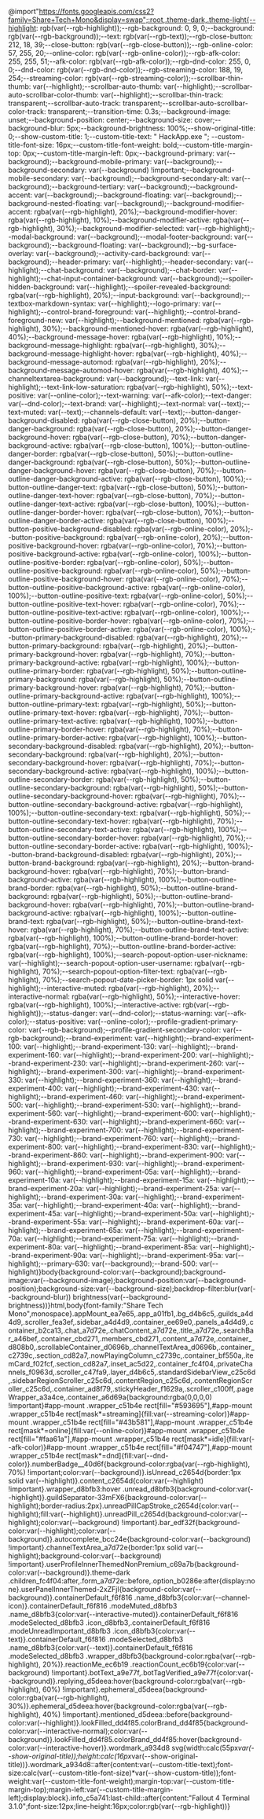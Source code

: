 @import"https://fonts.googleapis.com/css2?family=Share+Tech+Mono&display=swap";:root,.theme-dark,.theme-light{--highlight: rgb(var(--rgb-highlight));--rgb-background: 0, 9, 0;--background: rgb(var(--rgb-background));--text: rgb(var(--rgb-text));--rgb-close-button: 212, 18, 39;--close-button: rgb(var(--rgb-close-button));--rgb-online-color: 57, 255, 20;--online-color: rgb(var(--rgb-online-color));--rgb-afk-color: 255, 255, 51;--afk-color: rgb(var(--rgb-afk-color));--rgb-dnd-color: 255, 0, 0;--dnd-color: rgb(var(--rgb-dnd-color));--rgb-streaming-color: 188, 19, 254;--streaming-color: rgb(var(--rgb-streaming-color));--scrollbar-thin-thumb: var(--highlight);--scrollbar-auto-thumb: var(--highlight);--scrollbar-auto-scrollbar-color-thumb: var(--highlight);--scrollbar-thin-track: transparent;--scrollbar-auto-track: transparent;--scrollbar-auto-scrollbar-color-track: transparent;--transition-time: 0.3s;--background-image: unset;--background-position: center;--background-size: cover;--background-blur: 5px;--background-brightness: 100%;--show-original-title: 0;--show-custom-title: 1;--custom-title-text: " HackApp.exe "; --custom-title-font-size: 16px;--custom-title-font-weight: bold;--custom-title-margin-top: 0px;--custom-title-margin-left: 0px;--background-primary: var(--background);--background-mobile-primary: var(--background);--background-secondary: var(--background) !important;--background-mobile-secondary: var(--background);--background-secondary-alt: var(--background);--background-tertiary: var(--background);--background-accent: var(--background);--background-floating: var(--background);--background-nested-floating: var(--background);--background-modifier-accent: rgba(var(--rgb-highlight), 20%);--background-modifier-hover: rgba(var(--rgb-highlight), 10%);--background-modifier-active: rgba(var(--rgb-highlight), 30%);--background-modifier-selected: var(--rgb-highlight);--modal-background: var(--background);--modal-footer-background: var(--background);--background-floating: var(--background);--bg-surface-overlay: var(--background);--activity-card-background: var(--background);--header-primary: var(--highlight);--header-secondary: var(--highlight);--chat-background: var(--background);--chat-border: var(--highlight);--chat-input-container-background: var(--background);--spoiler-hidden-background: var(--highlight);--spoiler-revealed-background: rgba(var(--rgb-highlight), 20%);--input-background: var(--background);--textbox-markdown-syntax: var(--highlight);--logo-primary: var(--highlight);--control-brand-foreground: var(--highlight);--control-brand-foreground-new: var(--highlight);--background-mentioned: rgba(var(--rgb-highlight), 30%);--background-mentioned-hover: rgba(var(--rgb-highlight), 40%);--background-message-hover: rgba(var(--rgb-highlight), 10%);--background-message-highlight: rgba(var(--rgb-highlight), 30%);--background-message-highlight-hover: rgba(var(--rgb-highlight), 40%);--background-message-automod: rgba(var(--rgb-highlight), 20%);--background-message-automod-hover: rgba(var(--rgb-highlight), 40%);--channeltextarea-background: var(--background);--text-link: var(--highlight);--text-link-low-saturation: rgba(var(--rgb-highlight), 50%);--text-positive: var(--online-color);--text-warning: var(--afk-color);--text-danger: var(--dnd-color);--text-brand: var(--highlight);--text-normal: var(--text);--text-muted: var(--text);--channels-default: var(--text);--button-danger-background-disabled: rgba(var(--rgb-close-button), 20%);--button-danger-background: rgba(var(--rgb-close-button), 20%);--button-danger-background-hover: rgba(var(--rgb-close-button), 70%);--button-danger-background-active: rgba(var(--rgb-close-button), 100%);--button-outline-danger-border: rgba(var(--rgb-close-button), 50%);--button-outline-danger-background: rgba(var(--rgb-close-button), 50%);--button-outline-danger-background-hover: rgba(var(--rgb-close-button), 70%);--button-outline-danger-background-active: rgba(var(--rgb-close-button), 100%);--button-outline-danger-text: rgba(var(--rgb-close-button), 50%);--button-outline-danger-text-hover: rgba(var(--rgb-close-button), 70%);--button-outline-danger-text-active: rgba(var(--rgb-close-button), 100%);--button-outline-danger-border-hover: rgba(var(--rgb-close-button), 70%);--button-outline-danger-border-active: rgba(var(--rgb-close-button), 100%);--button-positive-background-disabled: rgba(var(--rgb-online-color), 20%);--button-positive-background: rgba(var(--rgb-online-color), 20%);--button-positive-background-hover: rgba(var(--rgb-online-color), 70%);--button-positive-background-active: rgba(var(--rgb-online-color), 100%);--button-outline-positive-border: rgba(var(--rgb-online-color), 50%);--button-outline-positive-background: rgba(var(--rgb-online-color), 50%);--button-outline-positive-background-hover: rgba(var(--rgb-online-color), 70%);--button-outline-positive-background-active: rgba(var(--rgb-online-color), 100%);--button-outline-positive-text: rgba(var(--rgb-online-color), 50%);--button-outline-positive-text-hover: rgba(var(--rgb-online-color), 70%);--button-outline-positive-text-active: rgba(var(--rgb-online-color), 100%);--button-outline-positive-border-hover: rgba(var(--rgb-online-color), 70%);--button-outline-positive-border-active: rgba(var(--rgb-online-color), 100%);--button-primary-background-disabled: rgba(var(--rgb-highlight), 20%);--button-primary-background: rgba(var(--rgb-highlight), 20%);--button-primary-background-hover: rgba(var(--rgb-highlight), 70%);--button-primary-background-active: rgba(var(--rgb-highlight), 100%);--button-outline-primary-border: rgba(var(--rgb-highlight), 50%);--button-outline-primary-background: rgba(var(--rgb-highlight), 50%);--button-outline-primary-background-hover: rgba(var(--rgb-highlight), 70%);--button-outline-primary-background-active: rgba(var(--rgb-highlight), 100%);--button-outline-primary-text: rgba(var(--rgb-highlight), 50%);--button-outline-primary-text-hover: rgba(var(--rgb-highlight), 70%);--button-outline-primary-text-active: rgba(var(--rgb-highlight), 100%);--button-outline-primary-border-hover: rgba(var(--rgb-highlight), 70%);--button-outline-primary-border-active: rgba(var(--rgb-highlight), 100%);--button-secondary-background-disabled: rgba(var(--rgb-highlight), 20%);--button-secondary-background: rgba(var(--rgb-highlight), 20%);--button-secondary-background-hover: rgba(var(--rgb-highlight), 70%);--button-secondary-background-active: rgba(var(--rgb-highlight), 100%);--button-outline-secondary-border: rgba(var(--rgb-highlight), 50%);--button-outline-secondary-background: rgba(var(--rgb-highlight), 50%);--button-outline-secondary-background-hover: rgba(var(--rgb-highlight), 70%);--button-outline-secondary-background-active: rgba(var(--rgb-highlight), 100%);--button-outline-secondary-text: rgba(var(--rgb-highlight), 50%);--button-outline-secondary-text-hover: rgba(var(--rgb-highlight), 70%);--button-outline-secondary-text-active: rgba(var(--rgb-highlight), 100%);--button-outline-secondary-border-hover: rgba(var(--rgb-highlight), 70%);--button-outline-secondary-border-active: rgba(var(--rgb-highlight), 100%);--button-brand-background-disabled: rgba(var(--rgb-highlight), 20%);--button-brand-background: rgba(var(--rgb-highlight), 20%);--button-brand-background-hover: rgba(var(--rgb-highlight), 70%);--button-brand-background-active: rgba(var(--rgb-highlight), 100%);--button-outline-brand-border: rgba(var(--rgb-highlight), 50%);--button-outline-brand-background: rgba(var(--rgb-highlight), 50%);--button-outline-brand-background-hover: rgba(var(--rgb-highlight), 70%);--button-outline-brand-background-active: rgba(var(--rgb-highlight), 100%);--button-outline-brand-text: rgba(var(--rgb-highlight), 50%);--button-outline-brand-text-hover: rgba(var(--rgb-highlight), 70%);--button-outline-brand-text-active: rgba(var(--rgb-highlight), 100%);--button-outline-brand-border-hover: rgba(var(--rgb-highlight), 70%);--button-outline-brand-border-active: rgba(var(--rgb-highlight), 100%);--search-popout-option-user-nickname: var(--highlight);--search-popout-option-user-username: rgba(var(--rgb-highlight), 70%);--search-popout-option-filter-text: rgba(var(--rgb-highlight), 70%);--search-popout-date-picker-border: 1px solid var(--highlight);--interactive-muted: rgba(var(--rgb-highlight), 20%);--interactive-normal: rgba(var(--rgb-highlight), 50%);--interactive-hover: rgba(var(--rgb-highlight), 100%);--interactive-active: rgb(var(--rgb-highlight));--status-danger: var(--dnd-color);--status-warning: var(--afk-color);--status-positive: var(--online-color);--profile-gradient-primary-color: var(--rgb-background);--profile-gradient-secondary-color: var(--rgb-background);--brand-experiment: var(--highlight);--brand-experiment-100: var(--highlight);--brand-experiment-130: var(--highlight);--brand-experiment-160: var(--highlight);--brand-experiment-200: var(--highlight);--brand-experiment-230: var(--highlight);--brand-experiment-260: var(--highlight);--brand-experiment-300: var(--highlight);--brand-experiment-330: var(--highlight);--brand-experiment-360: var(--highlight);--brand-experiment-400: var(--highlight);--brand-experiment-430: var(--highlight);--brand-experiment-460: var(--highlight);--brand-experiment-500: var(--highlight);--brand-experiment-530: var(--highlight);--brand-experiment-560: var(--highlight);--brand-experiment-600: var(--highlight);--brand-experiment-630: var(--highlight);--brand-experiment-660: var(--highlight);--brand-experiment-700: var(--highlight);--brand-experiment-730: var(--highlight);--brand-experiment-760: var(--highlight);--brand-experiment-800: var(--highlight);--brand-experiment-830: var(--highlight);--brand-experiment-860: var(--highlight);--brand-experiment-900: var(--highlight);--brand-experiment-930: var(--highlight);--brand-experiment-960: var(--highlight);--brand-experiment-05a: var(--highlight);--brand-experiment-10a: var(--highlight);--brand-experiment-15a: var(--highlight);--brand-experiment-20a: var(--highlight);--brand-experiment-25a: var(--highlight);--brand-experiment-30a: var(--highlight);--brand-experiment-35a: var(--highlight);--brand-experiment-40a: var(--highlight);--brand-experiment-45a: var(--highlight);--brand-experiment-50a: var(--highlight);--brand-experiment-55a: var(--highlight);--brand-experiment-60a: var(--highlight);--brand-experiment-65a: var(--highlight);--brand-experiment-70a: var(--highlight);--brand-experiment-75a: var(--highlight);--brand-experiment-80a: var(--highlight);--brand-experiment-85a: var(--highlight);--brand-experiment-90a: var(--highlight);--brand-experiment-95a: var(--highlight);--primary-630: var(--background);--brand-500: var(--highlight)}body{background-color:var(--background);background-image:var(--background-image);background-position:var(--background-position);background-size:var(--background-size);backdrop-filter:blur(var(--background-blur)) brightness(var(--background-brightness))}html,body{font-family:"Share Tech Mono",monospace}.appMount_ea7e65,.app_a01fb1,.bg_d4b6c5,.guilds_a4d4d9,.scroller_fea3ef,.sidebar_a4d4d9,.container_ee69e0,.panels_a4d4d9,.container_b2ca13,.chat_a7d72e,.chatContent_a7d72e,.title_a7d72e,.searchBar_a46bef,.container_cbd271,.members_cbd271,.content_a7d72e,.container_d808b0,.scrollableContainer_d0696b,.channelTextArea_d0696b,.container_c2739c,.section_cd82a7,.nowPlayingColumn_c2739c,.container_bf550a,.itemCard_f02fcf,.section_cd82a7,.inset_ac5d22,.container_fc4f04,.privateChannels_f0963d,.scroller_c47fa9,.layer_d4b6c5,.standardSidebarView_c25c6d,.sidebarRegionScroller_c25c6d,.contentRegion_c25c6d,.contentRegionScroller_c25c6d,.container_ad8f79,.stickyHeader_f1629a,.scroller_c100ff,.pageWrapper_a3a4ce,.container_a6d69a{background:rgba(0,0,0,0) !important}#app-mount .wrapper_c51b4e rect[fill="#593695"],#app-mount .wrapper_c51b4e rect[mask*=streaming]{fill:var(--streaming-color)}#app-mount .wrapper_c51b4e rect[fill="#43b581"],#app-mount .wrapper_c51b4e rect[mask*=online]{fill:var(--online-color)}#app-mount .wrapper_c51b4e rect[fill="#faa61a"],#app-mount .wrapper_c51b4e rect[mask*=idle]{fill:var(--afk-color)}#app-mount .wrapper_c51b4e rect[fill="#f04747"],#app-mount .wrapper_c51b4e rect[mask*=dnd]{fill:var(--dnd-color)}.numberBadge__40d6f{background-color:rgba(var(--rgb-highlight), 70%) !important;color:var(--background)}.isUnread_c2654d{border:1px solid var(--highlight)}.content_c2654d{color:var(--highlight) !important}.wrapper_d8bfb3:hover .unread_d8bfb3{background-color:var(--highlight)}.guildSeparator-33mFX6{background-color:var(--highlight);border-radius:2px}.unreadPillCapStroke_c2654d{color:var(--highlight);fill:var(--highlight)}.unreadPill_c2654d{background-color:var(--highlight);color:var(--background) !important}.bar_edf32f{background-color:var(--highlight);color:var(--background)}.autocomplete_bcc24e{background-color:var(--background) !important}.channelTextArea_a7d72e{border:1px solid var(--highlight);background-color:var(--background) !important}.userProfileInnerThemedNonPremium_c69a7b{background-color:var(--background)}.theme-dark .children_fc4f04:after,.form_a7d72e::before,.option_b0286e:after{display:none}.userPanelInnerThemed-2xZFjl{background-color:var(--background)}.containerDefault_f6f816 .name_d8bfb3{color:var(--channel-icon)}.containerDefault_f6f816 .modeMuted_d8bfb3 .name_d8bfb3{color:var(--interactive-muted)}.containerDefault_f6f816 .modeSelected_d8bfb3 .icon_d8bfb3,.containerDefault_f6f816 .modeUnreadImportant_d8bfb3 .icon_d8bfb3{color:var(--text)}.containerDefault_f6f816 .modeSelected_d8bfb3 .name_d8bfb3{color:var(--text)}.containerDefault_f6f816 .modeSelected_d8bfb3 .wrapper_d8bfb3{background-color:rgba(var(--rgb-highlight), 20%)}.reactionMe_ec6b19 .reactionCount_ec6b19{color:var(--background) !important}.botText_a9e77f,.botTagVerified_a9e77f{color:var(--background)}.replying_d5deea:hover{background-color:rgba(var(--rgb-highlight), 60%) !important}.ephemeral_d5deea{background-color:rgba(var(--rgb-highlight), 30%)}.ephemeral_d5deea:hover{background-color:rgba(var(--rgb-highlight), 40%) !important}.mentioned_d5deea::before{background-color:var(--highlight)}.lookFilled_dd4f85.colorBrand_dd4f85{background-color:var(--interactive-normal);color:var(--background)}.lookFilled_dd4f85.colorBrand_dd4f85:hover{background-color:var(--interactive-hover)}.wordmark_a934d8 svg{width:calc(55px*var(--show-original-title));height:calc(16px*var(--show-original-title))}.wordmark_a934d8::after{content:var(--custom-title-text);font-size:calc(var(--custom-title-font-size)*var(--show-custom-title));font-weight:var(--custom-title-font-weight);margin-top:var(--custom-title-margin-top);margin-left:var(--custom-title-margin-left);display:block}.info_c5a741:last-child::after{content:"Fallout 4 Terminal 3.1.0";font-size:12px;line-height:16px;color:rgb(var(--rgb-highlight))}
























